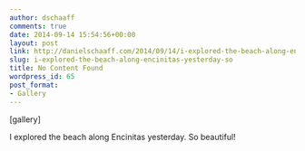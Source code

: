 ```yaml
---
author: dschaaff
comments: true
date: 2014-09-14 15:54:56+00:00
layout: post
link: http://danielschaaff.com/2014/09/14/i-explored-the-beach-along-encinitas-yesterday-so/
slug: i-explored-the-beach-along-encinitas-yesterday-so
title: No Content Found
wordpress_id: 65
post_format:
- Gallery
---
```


[gallery]


I explored the beach along Encinitas yesterday. So beautiful!
